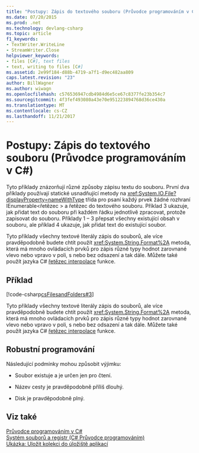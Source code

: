 ```yaml
---
title: "Postupy: Zápis do textového souboru (Průvodce programováním v C#)"
ms.date: 07/20/2015
ms.prod: .net
ms.technology: devlang-csharp
ms.topic: article
f1_keywords:
- TextWriter.WriteLine
- StreamWriter.Close
helpviewer_keywords:
- files [C#], text files
- text, writing to files [C#]
ms.assetid: 2e99f184-d88b-4719-a7f1-d9ec482aa809
caps.latest.revision: "23"
author: BillWagner
ms.author: wiwagn
ms.openlocfilehash: c576536947cdb4984d6e5ce67c8377fe23b354c7
ms.sourcegitcommit: 4f3fef493080a43e70e951223894768d36ce430a
ms.translationtype: MT
ms.contentlocale: cs-CZ
ms.lasthandoff: 11/21/2017
---
```

# <a name="how-to-write-to-a-text-file-c-programming-guide"></a>Postupy: Zápis do textového souboru (Průvodce programováním v C#)
Tyto příklady znázorňují různé způsoby zápisu textu do souboru.  První dva příklady používají statické usnadňující metody na <xref:System.IO.File?displayProperty=nameWithType> třída pro psaní každý prvek žádné rozhraní IEnumerable\<řetězec > a řetězec do textového souboru.  Příklad 3 ukazuje, jak přidat text do souboru při každém řádku jednotlivě zpracovat, protože zapisovat do souboru.  Příklady 1 – 3 přepsat všechny existující obsah v souboru, ale příklad 4 ukazuje, jak přidat text do existující soubor.  
  
 Tyto příklady všechny textové literály zápis do souborů, ale více pravděpodobně budete chtít použít <xref:System.String.Format%2A> metoda, která má mnoho ovládacích prvků pro zápis různé typy hodnot zarovnané vlevo nebo vpravo v poli, s nebo bez odsazení a tak dále.  Můžete také použít jazyka C# [řetězec interpolace](../../../csharp/language-reference/keywords/interpolated-strings.md) funkce.  
  
## <a name="example"></a>Příklad  
 [!code-csharp[csFilesandFolders#3](../../../csharp/programming-guide/file-system/codesnippet/CSharp/how-to-write-to-a-text-file_1.cs)]  
  
 Tyto příklady všechny textové literály zápis do souborů, ale více pravděpodobně budete chtít použít <xref:System.String.Format%2A> metoda, která má mnoho ovládacích prvků pro zápis různé typy hodnot zarovnané vlevo nebo vpravo v poli, s nebo bez odsazení a tak dále.  Můžete také použít jazyka C# [řetězec interpolace](../../../csharp/language-reference/keywords/interpolated-strings.md) funkce.  
  
## <a name="robust-programming"></a>Robustní programování  
 Následující podmínky mohou způsobit výjimku:  
  
-   Soubor existuje a je určen jen pro čtení.  
  
-   Název cesty je pravděpodobně příliš dlouhý.  
  
-   Disk je pravděpodobně plný.  
  
## <a name="see-also"></a>Viz také  
 [Průvodce programováním v C#](../../../csharp/programming-guide/index.md)  
 [Systém souborů a registr (C# Průvodce programováním)](../../../csharp/programming-guide/file-system/index.md)  
 [Ukázka: Uložit kolekci do úložiště aplikací](http://code.msdn.microsoft.com/CSWinStoreAppSaveCollection-bed5d6e6)
